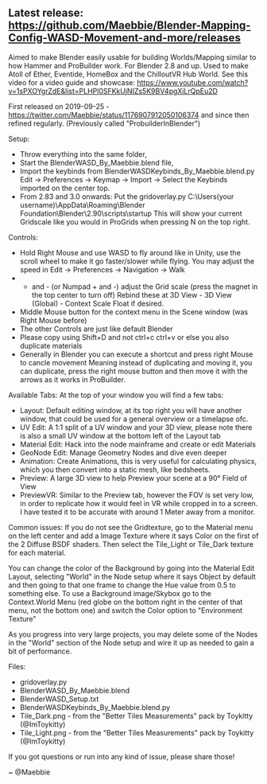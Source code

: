 ## **Latest release: https://github.com/Maebbie/Blender-Mapping-Config-WASD-Movement-and-more/releases**

Aimed to make Blender easily usable for building Worlds/Mapping similar to how Hammer and
ProBuilder work. For Blender 2.8 and up. Used to make Atoll of Ether, Eventide, HomeBox and the ChilloutVR Hub World.
See this video for a video guide and showcase:
https://www.youtube.com/watch?v=1sPXOYgrZdE&list=PLHPl0SFKkUjNIZs5K9BV4pgXiLrQpEu2D

First released on 2019-09-25 - https://twitter.com/Maebbie/status/1176907912050106374
and since then refined regularly. (Previously called "ProbuilderInBlender")

Setup:
- Throw everything into the same folder,
- Start the BlenderWASD_By_Maebbie.blend file,
- Import the keybinds from BlenderWASDKeybinds_By_Maebbie.blend.py
  Edit -> Preferences -> Keymap -> Import -> Select the Keybinds imported on the center top.
- From 2.83 and 3.0 onwards: Put the gridoverlay.py 
  C:\Users\(your username)\AppData\Roaming\Blender Foundation\Blender\2.90\scripts\startup
  This will show your current Gridscale like you would in ProGrids when pressing N
  on the top right. 

Controls:
- Hold Right Mouse and use WASD to fly around like in Unity, use the scroll wheel to make it go
  faster/slower while flying.
  You may adjust the speed in Edit -> Preferences -> Navigation -> Walk
- + and - (or Numpad + and -) adjust the Grid scale
  (press the magnet in the top center to turn off)
  Rebind these at 3D View - 3D View (Global) - Context Scale Float if desired.
- Middle Mouse button for the context menu in the Scene window (was Right Mouse before)
- The other Controls are just like default Blender
- Please copy using Shift+D and not ctrl+c ctrl+v or else you also duplicate materials
- Generally in Blender you can execute a shortcut and press right Mouse to cancle movement
  Meaning instead of duplicating and moving it, you can duplicate, press the right mouse
  button and then move it with the arrows as it works in ProBuilder.

Available Tabs:
  At the top of your window you will find a few tabs:
  - Layout: Default editing window, at its top right you will have another window,
            that could be used for a general overview or a timelapse ofc.
  - UV Edit: A 1:1 split of a UV window and your 3D view, please note there is also
             a small UV window at the bottom left of the Layout tab
  - Material Edit: Hack into the node mainframe and create or edit Materials
  - GeoNode Edit: Manage Geometry Nodes and dive even deeper
  - Animation: Create Animations, this is very useful for calculating physics,
               which you then convert into a static mesh, like bedsheets.
  - Preview: A large 3D view to help Preview your scene at a 90° Field of View
  - PreviewVR: Similar to the Preview tab, however the FOV is set very low,
               in order to replicate how it would feel in VR while cropped in to a screen.
               I have tested it to be accurate with around 1 Meter away from a monitor.

Common issues:
  If you do not see the Gridtexture, go to the Material menu on the left center and add a
  Image Texture where it says Color on the first of the 2 Diffuse BSDF shaders.
  Then select the Tile_Light or Tile_Dark texture for each material.
  
  You can change the color of the Background by going into the Material Edit Layout,
  selecting "World" in the Node setup where it says Object by default and then going to
  that one frame to change the Hue value from 0.5 to something else.
  To use a Background image/Skybox go to the Context.World Menu (red globe on the bottom
  right in the center of that menu, not the bottom one) and switch the Color option to
  "Environment Texture"
  
  As you progress into very large projects, you may delete some of the Nodes in the "World" section of the Node setup and wire it up as needed to gain a bit of performance.

Files:
- gridoverlay.py
- BlenderWASD_By_Maebbie.blend
- BlenderWASD_Setup.txt
- BlenderWASDKeybinds_By_Maebbie.blend.py
- Tile_Dark.png - from the "Better Tiles Measurements" pack by Toykitty (@ImToykitty)
- Tile_Light.png - from the "Better Tiles Measurements" pack by Toykitty (@ImToykitty)

If you got questions or run into any kind of issue, please share those!

~ @Maebbie
